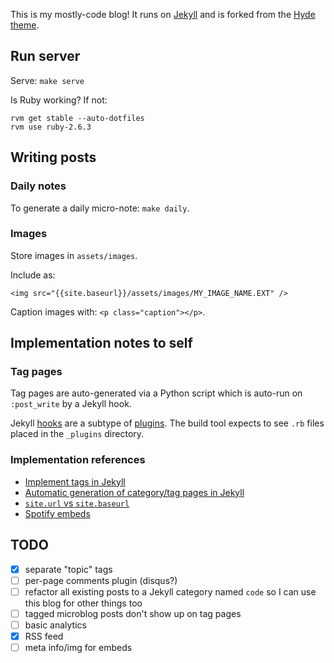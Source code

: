 This is my mostly-code blog! It runs on [Jekyll](https://jekyllrb.com/) and is forked from the [Hyde theme](https://github.com/poole/hyde).

## Run server

Serve: `make serve`

Is Ruby working? If not:
```
rvm get stable --auto-dotfiles
rvm use ruby-2.6.3
```

## Writing posts

### Daily notes

To generate a daily micro-note: `make daily`.

### Images

Store images in `assets/images`.

Include as:

`<img src="{{site.baseurl}}/assets/images/MY_IMAGE_NAME.EXT" />`

Caption images with: `<p class="caption"></p>`.

## Implementation notes to self

### Tag pages

Tag pages are auto-generated via a Python script which is auto-run on `:post_write` by a Jekyll hook.

Jekyll [hooks](https://jekyllrb.com/docs/plugins/hooks/) are a subtype of [plugins](https://jekyllrb.com/docs/plugins/installation/). The build tool expects to see `.rb` files placed in the `_plugins` directory.

### Implementation references

- [Implement tags in Jekyll](https://codinfox.github.io/dev/2015/03/06/use-tags-and-categories-in-your-jekyll-based-github-pages/)
- [Automatic generation of category/tag pages in Jekyll](https://github.com/jekyll/jekyll/issues/6952)
- [`site.url` vs `site.baseurl`](https://stackoverflow.com/a/27400343/1006596)
- [Spotify embeds](https://thisisa.blog/how-to-embed-media-github-pages)

## TODO

- [x] separate "topic" tags
- [ ] per-page comments plugin (disqus?)
- [ ] refactor all existing posts to a Jekyll category named `code` so I can use this blog for other things too
- [ ] tagged microblog posts don't show up on tag pages
- [ ] basic analytics
- [x] RSS feed
- [ ] meta info/img for embeds
